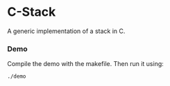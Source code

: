 # C-Stack
A generic implementation of a stack in C.

### Demo

Compile the demo with the makefile. Then run it using:

`./demo`
